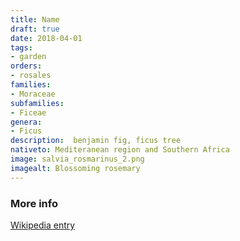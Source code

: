 ```yaml
---
title: Name
draft: true
date: 2018-04-01
tags:
- garden
orders:
- rosales
families:
- Moraceae
subfamilies:
- Ficeae
genera:
- Ficus    
description:  benjamin fig, ficus tree
nativeto: Mediteranean region and Southern Africa
image: salvia_rosmarinus_2.png
imagealt: Blossoming rosemary
---
```



### More info

[Wikipedia entry](https://wikipedia.org/wiki/Ficus_benjamina)
